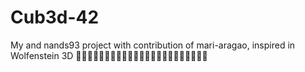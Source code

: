 # Cub3d-42
My and nands93 project with contribution of mari-aragao, inspired in Wolfenstein 3D
👾👾👾👾👾👾👾👾👾👾👾👾👾👾👾👾👾👾👾👾👾👾👾

